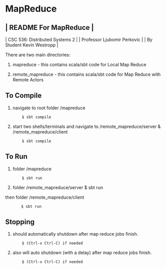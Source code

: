 MapReduce
===

| README For MapReduce |
---
| CSC 536: Distributed Systems 2 |
| Professor Ljubomir Perkovic |
| By Student Kevin Westropp |


There are two main directories:

1. mapreduce - this contains scala/sbt code for Local Map Reduce

2. remote_mapreduce - this contains scala/sbt code for Map Reduce with Remote Actors

To Compile
---
1. navigate to root folder /mapreduce
           
           $ sbt compile

2. start two shells/terminals and navigate to /remote_mapreduce/server & /remote_mapreduce/client

           $ sbt compile

To Run
---
1. folder /mapreduce

           $ sbt run

2. folder /remote_mapreduce/server
           $ sbt run

then folder /remote_mapreduce/client

           $ sbt run

Stopping
---
1. should automatically shutdown after map reduce jobs finish. 
        
           $ (Ctrl-x Ctrl-C) if needed

2. also will auto shutdown (with a delay) after map reduce jobs finish.

           $ (Ctrl-x Ctrl-C) if needed 
